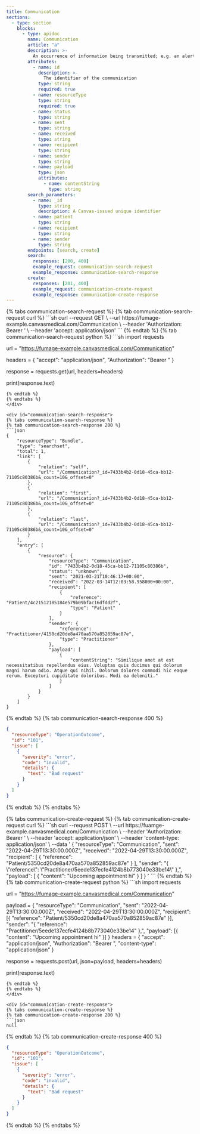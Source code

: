 ```yaml
---
title: Communication
sections:
  - type: section
    blocks:
      - type: apidoc
        name: Communication
        article: "a"
        description: >-
          An occurrence of information being transmitted; e.g. an alert that was sent to a responsible provider, a public health agency that was notified about a reportable condition.
        attributes:
          - name: id
            description: >-
              The identifier of the communication
            type: string
            required: true
          - name: resourceType
            type: string
            required: true
          - name: status
            type: string
          - name: sent
            type: string
          - name: received
            type: string
          - name: recipient
            type: string
          - name: sender
            type: string
          - name: payload
            type: json
            attributes:
              - name: contentString
                type: string
        search_parameters:
          - name: _id
            type: string
            description: A Canvas-issued unique identifier
          - name: patient
            type: string
          - name: recipient
            type: string
          - name: sender
            type: string
        endpoints: [search, create]
        search:
          responses: [200, 400]
          example_request: communication-search-request
          example_response: communication-search-response
        create:
          responses: [201, 400]
          example_request: communication-create-request
          example_response: communication-create-response
---
```

<div id="communication-search-request">
{% tabs communication-search-request %}
{% tab communication-search-request curl %}
```sh
curl --request GET \
     --url https://fumage-example.canvasmedical.com/Communication<id> \
     --header 'Authorization: Bearer <token>' \
     --header 'accept: application/json'
```
{% endtab %}
{% tab communication-search-request python %}
```sh
import requests

url = "https://fumage-example.canvasmedical.com/Communication<id>"

headers = {
    "accept": "application/json",
    "Authorization": "Bearer <token>"
}

response = requests.get(url, headers=headers)

print(response.text)
```
{% endtab %}
{% endtabs %}
</div>

<div id="communication-search-response">
{% tabs communication-search-response %}
{% tab communication-search-response 200 %}
```json
{
    "resourceType": "Bundle",
    "type": "searchset",
    "total": 1,
    "link": [
        {
            "relation": "self",
            "url": "/Communication?_id=7433b4b2-0d18-45ca-bb12-71105c80386b&_count=10&_offset=0"
        },
        {
            "relation": "first",
            "url": "/Communication?_id=7433b4b2-0d18-45ca-bb12-71105c80386b&_count=10&_offset=0"
        },
        {
            "relation": "last",
            "url": "/Communication?_id=7433b4b2-0d18-45ca-bb12-71105c80386b&_count=10&_offset=0"
        }
    ],
    "entry": [
        {
            "resource": {
                "resourceType": "Communication",
                "id": "7433b4b2-0d18-45ca-bb12-71105c80386b",
                "status": "unknown",
                "sent": "2021-03-21T10:46:17+00:00",
                "received": "2022-03-14T12:03:58.958000+00:00",
                "recipient": [
                    {
                        "reference": "Patient/4c21512185184e579b09bfac16dfdd2f",
                        "type": "Patient"
                    }
                ],
                "sender": {
                    "reference": "Practitioner/4150cd20de8a470aa570a852859ac87e",
                    "type": "Practitioner"
                },
                "payload": [
                    {
                        "contentString": "Similique amet at est necessitatibus repellendus eius. Voluptas quis ducimus qui dolorum magni harum odio. Atque qui nihil. Dolorum dolores commodi hic eaque rerum. Excepturi cupiditate doloribus. Modi ea deleniti."
                    }
                ]
            }
        }
    ]
}
```
{% endtab %}
{% tab communication-search-response 400 %}
```json
{
  "resourceType": "OperationOutcome",
  "id": "101",
  "issue": [
    {
      "severity": "error",
      "code": "invalid",
      "details": {
        "text": "Bad request"
      }
    }
  ]
}
```
{% endtab %}
{% endtabs %}
</div>

<div id="communication-create-request">
{% tabs communication-create-request %}
{% tab communication-create-request curl %}
```sh
curl --request POST \
     --url https://fuamge-example.canvasmedical.com/Communication \
     --header 'Authorization: Bearer <token>' \
     --header 'accept: application/json' \
     --header 'content-type: application/json' \
     --data '
{
  "resourceType": "Communication",
  "sent": "2022-04-29T13:30:00.000Z",
  "received": "2022-04-29T13:30:00.000Z",
  "recipient": [
    {
      "reference": "Patient/5350cd20de8a470aa570a852859ac87e"
    }
  ],
  "sender": "{             \"reference\": \"Practitioner/5eede137ecfe4124b8b773040e33be14\"         },",
  "payload": [
    {
      "content": "Upcoming appointment hi"
    }
  ]
}
'
```
{% endtab %}
{% tab communication-create-request python %}
```sh
import requests

url = "https://fumage-example.canvasmedical.com/Communication"

payload = {
    "resourceType": "Communication",
    "sent": "2022-04-29T13:30:00.000Z",
    "received": "2022-04-29T13:30:00.000Z",
    "recipient": [{ "reference": "Patient/5350cd20de8a470aa570a852859ac87e" }],
    "sender": "{             \"reference\": \"Practitioner/5eede137ecfe4124b8b773040e33be14\"         },",
    "payload": [{ "content": "Upcoming appointment hi" }]
}
headers = {
    "accept": "application/json",
    "Authorization": "Bearer <token>",
    "content-type": "application/json"
}

response = requests.post(url, json=payload, headers=headers)

print(response.text)
```
{% endtab %}
{% endtabs %}
</div>

<div id="communication-create-response">
{% tabs communication-create-response %}
{% tab communication-create-response 200 %}
```json
null
```
{% endtab %}
{% tab communication-create-response 400 %}
```json
{
  "resourceType": "OperationOutcome",
  "id": "101",
  "issue": [
    {
      "severity": "error",
      "code": "invalid",
      "details": {
        "text": "Bad request"
      }
    }
  ]
}
```
{% endtab %}
{% endtabs %}
</div>

